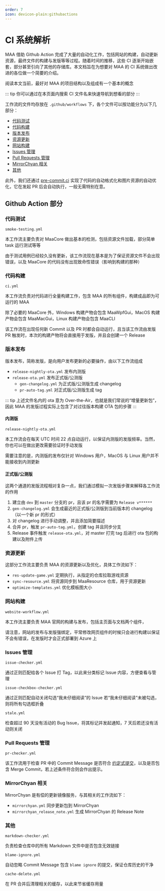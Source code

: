 ```yaml
---
order: 7
icon: devicon-plain:githubactions
---
```


# CI 系统解析

MAA 借助 Github Action 完成了大量的自动化工作，包括网站的构建，自动更新资源，最终文件的构建与发版等等过程。随着时间的推移，这些 CI 逐渐开始嵌套，部分甚至引向了其他的存储库。本文档旨在为想要对 MAA 的 CI 系统做出改进的各位做一个简要的介绍。

阅读本文当前，最好对 MAA 的项目结构以及组成有一个基本的概念

::: tip
你可以通过在本页面内搜索 CI 文件名来快速导航到想看的部分
:::

工作流的文件均存放在 `.github/workflows` 下，各个文件可以按功能分为以下几部分：

+ [代码测试](#代码测试)
+ [代码构建](#代码构建)
+ [版本发布](#版本发布)
+ [资源更新](#资源更新)
+ [网站构建](#网站构建)
+ [Issues 管理](#issues-管理)
+ [Pull Requests 管理](#pull-requests-管理)
+ [MirrorChyan 相关](#mirrorchyan-相关)
+ [其他](#其他)

此外，我们还通过 [pre-commit.ci](https://pre-commit.ci/) 实现了代码的自动格式化和图片资源的自动优化，它在发起 PR 后会自动执行，一般无需特别在意。

## Github Action 部分

### 代码测试

`smoke-testing.yml`

本工作流主要负责对 MaaCore 做出基本的检测，包括资源文件加载，部分简单 task 运行测试等等

由于测试用例已经较久没有更新，该工作流现在基本是为了保证资源文件不会出现错误，以及 MaaCore 的代码没有出现致命性错误（影响到构建的那种）

### 代码构建

`ci.yml`

本工作流负责对代码进行全量构建工作，包含 MAA 的所有组件，构建成品即为可运行的 MAA

除了必要的 MaaCore 外，Windows 构建产物会包含 MaaWpfGui，MacOS 构建产物会包含 MaaMacGui，Linux 构建产物会包含 MaaCLI

该工作流在出现任何新 Commit 以及 PR 时都会自动运行，且当该工作流由发版 PR 触发时，本次的构建产物将会直接用于发版，并且会创建一个 Release

### 版本发布

版本发布，简称发版，是向用户发布更新的必要操作，由以下工作流组成

+ `release-nightly-ota.yml` 发布内测版
+ `release-ota.yml` 发布正式版/公测版
  + `gen-changelog.yml` 为正式版/公测版生成 changelog
  + `pr-auto-tag.yml` 对正式版/公测版生成 tag

::: tip
上述文件名内的 ota 意为 Over-the-Air，也就是我们常说的“增量更新包”，因此 MAA 的发版过程实际上包含了对过往版本构建 OTA 包的步骤
:::

#### 内测版

`release-nightly-ota.yml`

本工作流会在每天 UTC 时间 22 点自动运行，以保证内测版的发版频率。当然，你也可以在做出更改需要验证时手动发版

需要注意的是，内测版的发布仅针对 Windows 用户，MacOS 与 Linux 用户并不能接收到内测更新

#### 正式版/公测版

这两个通道的发版流程相对复杂一点，我们通过模拟一次发版步骤来解释各工作流的作用

1. 建立由 `dev` 到 `master` 分支的 pr，且该 pr 的名字需要为 `Release v******`
2. `gen-changelog.yml` 会生成最近的正式版/公测版到当前版本的 changelog（以一个新 pr 的形式）
3. 对 changelog 进行手动调整，并且添加简要描述
4. 合并 pr，触发 `pr-auto-tag.yml`，创建 tag 并且同步分支
5. Release 事件触发 `release-ota.yml`，对 master 打完 tag 后进行 ota 包的构建以及附件上传

### 资源更新

这部分工作流主要负责 MAA 的资源更新以及优化，具体工作流如下：

+ `res-update-game.yml` 定期执行，从指定的仓库拉取游戏资源
+ `sync-resource.yml` 将资源同步到 MaaResource 仓库，用于资源更新
+ `optimize-templates.yml` 优化模板图大小

### 网站构建

`website-workflow.yml`

本工作流主要负责 MAA 官网的构建与发布，包括主页面与文档两个组件，

请注意，网站的发布与发版强绑定，平常修改网页组件的时候只会进行构建以保证不会有错误，在发版时才会正式部署到 Azure 上

### Issues 管理

`issue-checker.yml`

通过正则匹配给各个 Issue 打 Tag，以此来分类标记 Issue 内容，方便查看与管理

`issue-checkbox-checker.yml`

通过正则匹配自动关闭勾选“我未仔细阅读”的 Issue
若“我未仔细阅读”未被勾选，则将所有勾选框折叠

`stale.yml`

检查超过 90 天没有活动的 Bug Issue，将其标记并发起通知，7 天后若还没有活动则关闭

### Pull Requests 管理

`pr-checker.yml`

该工作流用于检查 PR 中的 Commit Message 是否符合 [约定式提交](https://www.conventionalcommits.org/zh-hans/v1.0.0/)，以及是否包含 Merge Commit，若上述条件符合则会作出提示。

### MirrorChyan 相关

MirrorChyan 是有偿的更新镜像服务，与其相关的工作流如下：

+ `mirrorchyan.yml` 同步更新包到 MirrorChyan
+ `mirrorchyan_release_note.yml` 生成 MirrorChyan 的 Release Note

### 其他

`markdown-checker.yml`

负责检查仓库中的所有 Markdown 文件中是否包含无效链接

`blame-ignore.yml`

自动忽略 Commit Message 包含 `blame ignore` 的提交，保证仓库历史的干净

`cache-delete.yml`

在 PR 合并后清理相关的缓存，以此来节省缓存用量
